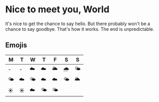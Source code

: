 # Nice to meet you, World

It's nice to get the chance to say hello. But there probably won't be a chance to say goodbye. That's how it works. The end is unpredictable.

## Emojis

| M | T | W | T | F | S | S |
|---|---|---|---|---|---|---|
| - | - | :cloud: | :cloud:  |:sun_behind_large_cloud: | :cloud_with_rain: | :sun_behind_small_cloud:  |
| :sun_behind_small_cloud: | :cloud: | :sun_behind_small_cloud: | :cloud: | :cloud: | :sun_behind_small_cloud: | :sun_behind_large_cloud: |
| :sunny: | :sunny: | :cloud: | :sun_behind_small_cloud: | :sun_behind_small_cloud: |  | |

 








